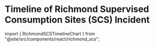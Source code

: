# Timeline of Richmond Supervised Consumption Sites (SCS) Incident

import { RichmondSCSTimelineChart } from "@site/src/components/react/richmond_scs";

<div align="center"><RichmondSCSTimelineChart /> </div>
